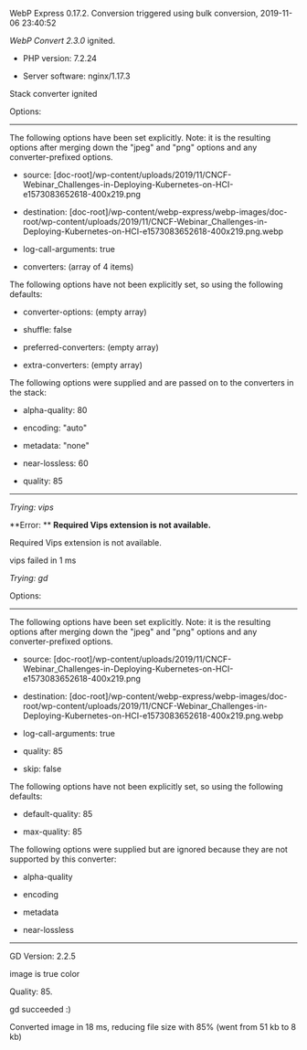 WebP Express 0.17.2. Conversion triggered using bulk conversion, 2019-11-06 23:40:52

*WebP Convert 2.3.0*  ignited.
- PHP version: 7.2.24
- Server software: nginx/1.17.3

Stack converter ignited

Options:
------------
The following options have been set explicitly. Note: it is the resulting options after merging down the "jpeg" and "png" options and any converter-prefixed options.
- source: [doc-root]/wp-content/uploads/2019/11/CNCF-Webinar_Challenges-in-Deploying-Kubernetes-on-HCI-e1573083652618-400x219.png
- destination: [doc-root]/wp-content/webp-express/webp-images/doc-root/wp-content/uploads/2019/11/CNCF-Webinar_Challenges-in-Deploying-Kubernetes-on-HCI-e1573083652618-400x219.png.webp
- log-call-arguments: true
- converters: (array of 4 items)

The following options have not been explicitly set, so using the following defaults:
- converter-options: (empty array)
- shuffle: false
- preferred-converters: (empty array)
- extra-converters: (empty array)

The following options were supplied and are passed on to the converters in the stack:
- alpha-quality: 80
- encoding: "auto"
- metadata: "none"
- near-lossless: 60
- quality: 85
------------


*Trying: vips* 

**Error: ** **Required Vips extension is not available.** 
Required Vips extension is not available.
vips failed in 1 ms

*Trying: gd* 

Options:
------------
The following options have been set explicitly. Note: it is the resulting options after merging down the "jpeg" and "png" options and any converter-prefixed options.
- source: [doc-root]/wp-content/uploads/2019/11/CNCF-Webinar_Challenges-in-Deploying-Kubernetes-on-HCI-e1573083652618-400x219.png
- destination: [doc-root]/wp-content/webp-express/webp-images/doc-root/wp-content/uploads/2019/11/CNCF-Webinar_Challenges-in-Deploying-Kubernetes-on-HCI-e1573083652618-400x219.png.webp
- log-call-arguments: true
- quality: 85
- skip: false

The following options have not been explicitly set, so using the following defaults:
- default-quality: 85
- max-quality: 85

The following options were supplied but are ignored because they are not supported by this converter:
- alpha-quality
- encoding
- metadata
- near-lossless
------------

GD Version: 2.2.5
image is true color
Quality: 85. 
gd succeeded :)

Converted image in 18 ms, reducing file size with 85% (went from 51 kb to 8 kb)

